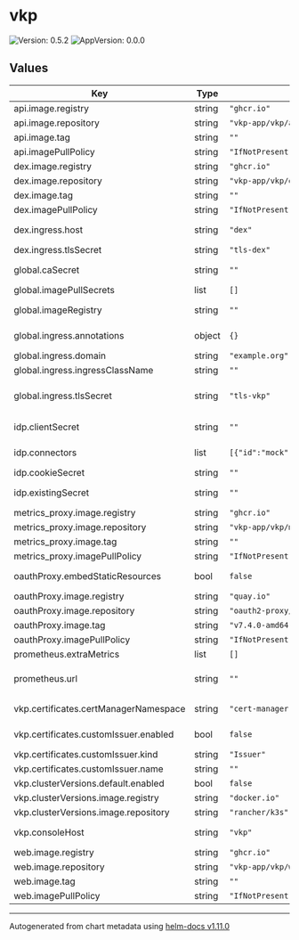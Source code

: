 # vkp

![Version: 0.5.2](https://img.shields.io/badge/Version-0.5.2-informational?style=flat-square) ![AppVersion: 0.0.0](https://img.shields.io/badge/AppVersion-0.0.0-informational?style=flat-square)

## Values

| Key | Type | Default | Description |
|-----|------|---------|-------------|
| api.image.registry | string | `"ghcr.io"` | APIServer image registry |
| api.image.repository | string | `"vkp-app/vkp/apiserver"` | API Server image repository |
| api.image.tag | string | `""` | APIServer image tag (defaults to .Chart.AppVersion) |
| api.imagePullPolicy | string | `"IfNotPresent"` | APIServer image pull policy |
| dex.image.registry | string | `"ghcr.io"` | Dex image registry |
| dex.image.repository | string | `"vkp-app/vkp/dex"` | Dex image repository |
| dex.image.tag | string | `""` | Dex image tag |
| dex.imagePullPolicy | string | `"IfNotPresent"` | Dex image pull policy |
| dex.ingress.host | string | `"dex"` | Dex host. Always includes the `global.ingress.domain` as a suffix (e.g. setting this to "foo" will result in "foo.example.org"). |
| dex.ingress.tlsSecret | string | `"tls-dex"` | Dex TLS certificate |
| global.caSecret | string | `""` | Custom Certificate Authority to use for all components. Generally this should contain a single CA, but it can support many. |
| global.imagePullSecrets | list | `[]` | Global container registry secret names as an array. |
| global.imageRegistry | string | `""` | Global container image registry. Takes priority of any `image.registry` definitions. |
| global.ingress.annotations | object | `{}` | Annotations to add to all ingress resources (e.g. cert-manager issuers) |
| global.ingress.domain | string | `"example.org"` | Base domain for components to be hosted on. |
| global.ingress.ingressClassName | string | `""` | IngressClass that will be used to implement the Ingress. |
| global.ingress.tlsSecret | string | `"tls-vkp"` | TLS certificate to use for ingress. Doesn't need to exist if cert-manager is creating it (assuming you have set your annotations correctly). |
| idp.clientSecret | string | `""` | OIDC client secret that VKP components will use to authenticate to Dex |
| idp.connectors | list | `[{"id":"mock","name":"Mock","type":"mockCallback"}]` | Dex connectors that VKP will delegate authentication to. https://dexidp.io/docs/connectors/ |
| idp.cookieSecret | string | `""` | Secret to use for the Oauth proxy cookies |
| idp.existingSecret | string | `""` | Existing secret to load credentials from. Must contain `DEX_CLIENT_SECRET` and `OAUTH2_PROXY_COOKIE_SECRET` keys |
| metrics_proxy.image.registry | string | `"ghcr.io"` | Metrics Proxy image registry |
| metrics_proxy.image.repository | string | `"vkp-app/vkp/metrics-proxy"` | Metrics Proxy image repository |
| metrics_proxy.image.tag | string | `""` | Metrics Proxy image tag |
| metrics_proxy.imagePullPolicy | string | `"IfNotPresent"` | Metrics Proxy image pull policy |
| oauthProxy.embedStaticResources | bool | `false` | Whether to use embedded static files (e.g. CSS). Required to work without an internet connection. |
| oauthProxy.image.registry | string | `"quay.io"` | Oauth proxy image registry |
| oauthProxy.image.repository | string | `"oauth2-proxy/oauth2-proxy"` | Oauth proxy image repository |
| oauthProxy.image.tag | string | `"v7.4.0-amd64"` | Oauth proxy image tag |
| oauthProxy.imagePullPolicy | string | `"IfNotPresent"` | Oauth proxy image pull policy |
| prometheus.extraMetrics | list | `[]` | Additional metrics to show on the cluster overview page. |
| prometheus.url | string | `""` | Url to the prometheus instance. Embedded environment variables will be expanded e.g. `http://$PROMETHEUS_USERNAME:$PROMETHEUS_PASSWORD@prometheus:9090` |
| vkp.certificates.certManagerNamespace | string | `"cert-manager"` | Name of the Cert Manager namespace that we can use to create ClusterIssuer's |
| vkp.certificates.customIssuer.enabled | bool | `false` | Disables the default self-signed issuer used to bootstrap the VKP Certificate Authority. |
| vkp.certificates.customIssuer.kind | string | `"Issuer"` | Kind (Issuer/ClusterIssuer) of the resource to bootstrap from. |
| vkp.certificates.customIssuer.name | string | `""` | Name of the Issuer/ClusterIssuer to bootstrap from. |
| vkp.clusterVersions.default.enabled | bool | `false` | Install default ClusterVersions. Disable to supply your own. |
| vkp.clusterVersions.image.registry | string | `"docker.io"` | Container registry to pull images from. |
| vkp.clusterVersions.image.repository | string | `"rancher/k3s"` | Repository containing cluster images. |
| vkp.consoleHost | string | `"vkp"` | Console host. Always includes the `global.ingress.domain` as a suffix (e.g. setting this to "foo" will result in "foo.example.org"). |
| web.image.registry | string | `"ghcr.io"` | Web image registry |
| web.image.repository | string | `"vkp-app/vkp/web"` | Web image repository |
| web.image.tag | string | `""` | Web image tag (defaults to .Chart.AppVersion) |
| web.imagePullPolicy | string | `"IfNotPresent"` | Web image pull policy |

----------------------------------------------
Autogenerated from chart metadata using [helm-docs v1.11.0](https://github.com/norwoodj/helm-docs/releases/v1.11.0)
